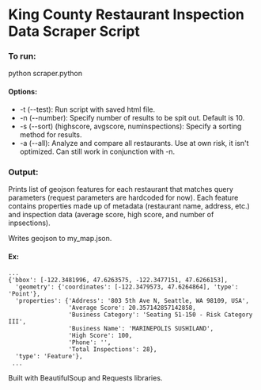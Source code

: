 # King County Restaurant Inspection Data Scraper Script

### To run:
python scraper.python

#### Options:
- -t (--test): Run script with saved html file.
- -n (--number): Specify number of results to be spit out. Default is 10.
- -s (--sort) (highscore, avgscore, numinspections): Specify a sorting method for results.
- -a (--all): Analyze and compare all restaurants. Use at own risk, it isn't optimized.
            Can still work in conjunction with -n.

### Output:
Prints list of geojson features for each restaurant that matches query parameters
(request parameters are hardcoded for now). Each feature contains properties made up of
metadata (restaurant name, address, etc.) and inspection data (average score,
high score, and number of inpsections).

Writes geojson to my_map.json.

#### Ex:
```
...
{'bbox': [-122.3481996, 47.6263575, -122.3477151, 47.6266153],
  'geometry': {'coordinates': [-122.3479573, 47.6264864], 'type': 'Point'},
  'properties': {'Address': '803 5th Ave N, Seattle, WA 98109, USA',
                 'Average Score': 20.357142857142858,
                 'Business Category': 'Seating 51-150 - Risk Category III',
                 'Business Name': 'MARINEPOLIS SUSHILAND',
                 'High Score': 100,
                 'Phone': '',
                 'Total Inspections': 28},
  'type': 'Feature'},
 ...
```

Built with BeautifulSoup and Requests libraries.
